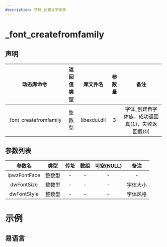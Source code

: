 ```yaml
---
description: 字体_创建自字体族
---
```

# _font_createfromfamily


## 声明

|动态库命令| 返回值类型|库文件名|参数量| 备注|
|:--:|:--:|:--:|:--:|:--:|
| _font_createfromfamily |  整数型 |  libexdui.dll | 3 | 字体_创建自字体族，成功返回真(1)，失败返回假(0) |

## 参数列表

| 参数名 |  类型  | 传址 | 数组 | 可空(NULL) |   备注   |
| :----: | :----: | :--: | :--: | :--------: | :------: |
| lpwzFontFace  | 整数型 |  -   |  -   |     -      | - |
| dwFontSize  | 整数型 |  -   |  -   |     -      | 字体大小 |
| dwFontStyle  | 整数型 |  -   |  -   |     -      | 字体风格 |


# 示例

## 易语言
```c

```